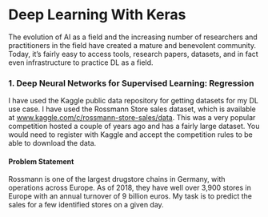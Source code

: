 # Deep Learning With Keras

The evolution of AI as a field and the increasing number of researchers and practitioners in the field have created a mature and benevolent community. Today, it’s fairly easy to access tools, research papers, datasets, and in fact even infrastructure to practice DL as a field.

### 1. Deep Neural Networks for Supervised Learning: Regression

I have used the Kaggle public data repository for getting datasets for my DL use case. I have used the Rossmann Store sales dataset, which is available at www.kaggle.com/c/rossmann-store-sales/data. This was a very popular competition hosted a couple of years ago and has a fairly large dataset. You would need to register with Kaggle and accept the competition rules to be able to download the data. 

#### Problem Statement 
Rossmann is one of the largest drugstore chains in Germany, with operations across Europe. As of 2018, they have well over 3,900 stores in
Europe with an annual turnover of 9 billion euros. My task is to predict the sales for a few identified stores on a given day.
